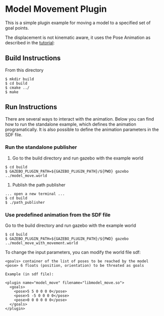 # Model Movement Plugin

This is a simple plugin example for moving a model to a specified set of
goal points.

The displacement is not kinematic aware, it uses the Pose Animation as
described in the
[tutorial](http://gazebosim.org/tutorials?tut=animated_box):

## Build Instructions

From this directory

```
$ mkdir build
$ cd build
$ cmake ../
$ make
```

## Run Instructions

There are several ways to interact with the animation. Below you can find
how to run the standalone example, which defines the animation
programatically. It is also possible to define the animation parameters in
the SDF file.

### Run the standalone publisher

1. Go to the build directory and run gazebo with the example world

  ```
  $ cd build
  $ GAZEBO_PLUGIN_PATH=${GAZEBO_PLUGIN_PATH}/${PWD} gazebo ../model_move.world
  ```

1. Publish the path publisher

  ```
  ... open a new terminal ...
  $ cd build
  $ ./path_publisher
  ```

### Use predefined animation from the SDF file

Go to the build directory and run gazebo with the example world

```
$ cd build
$ GAZEBO_PLUGIN_PATH=${GAZEBO_PLUGIN_PATH}/${PWD} gazebo ../model_move_with_movement.world
```

To change the input parameters, you can modify the world file sdf:

```
<goals> container of the list of poses to be reached by the model
<pose> 6 floats (position, orientation) to be threated as goals
```

    Example (in sdf file):

```    
<plugin name="model_move" filename="libmodel_move.so">
  <goals>
    <pose>5 5 0 0 0 0</pose>
    <pose>5 -5 0 0 0 0</pose>
    <pose>0 0 0 0 0 0</pose>
  </goals>
</plugin>
```
